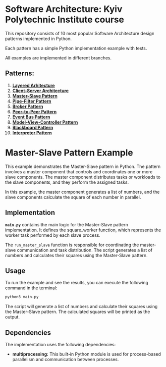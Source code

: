 # Software Architecture: Kyiv Polytechnic Institute course

This repository consists of 10 most popular Software Architecture design patterns implemented in Python.

Each pattern has a simple Python implementation example with tests.

All examples are implemented in different branches.

## Patterns:

1. [**Layered Arhitecture**](https://github.com/annavasylashko/kpi-architecture/tree/layered-architecture)
2. [**Client-Server Architecture**](https://github.com/annavasylashko/kpi-architecture/tree/client-server)
3. [**Master-Slave Pattern**](https://github.com/annavasylashko/kpi-architecture/tree/master-slave)
4. [**Pipe-Filter Pattern**](https://github.com/annavasylashko/kpi-architecture/tree/pipe-filter)
5. [**Broker Pattern**](https://github.com/annavasylashko/kpi-architecture/tree/broker)
6. [**Peer-to-Peer Pattern**](https://github.com/annavasylashko/kpi-architecture/tree/peer-to-peer)
7. [**Event Bus Pattern**](https://github.com/annavasylashko/kpi-architecture/tree/event-bus)
8. [**Model-View-Controller Pattern**](https://github.com/annavasylashko/kpi-architecture/tree/mvc)
9. [**Blackboard Pattern**](https://github.com/annavasylashko/kpi-architecture/tree/blackboard)
10. [**Interpreter Pattern**](https://github.com/annavasylashko/kpi-architecture/tree/interpreter)

# Master-Slave Pattern Example

This example demonstrates the Master-Slave pattern in Python. The pattern involves a master component that controls and coordinates one or more slave components. The master component distributes tasks or workloads to the slave components, and they perform the assigned tasks.

In this example, the master component generates a list of numbers, and the slave components calculate the square of each number in parallel.

## Implementation

**`main.py`** contains the main logic for the Master-Slave pattern implementation. It defines the square_worker function, which represents the worker task performed by each slave process. 

The `run_master_slave` function is responsible for coordinating the master-slave communication and task distribution. The script generates a list of numbers and calculates their squares using the Master-Slave pattern.

## Usage

To run the example and see the results, you can execute the following command in the terminal:

```zsh
python3 main.py
```

The script will generate a list of numbers and calculate their squares using the Master-Slave pattern. The calculated squares will be printed as the output.

## Dependencies

The implementation uses the following dependencies:

- **multiprocessing:** This built-in Python module is used for process-based parallelism and communication between processes.